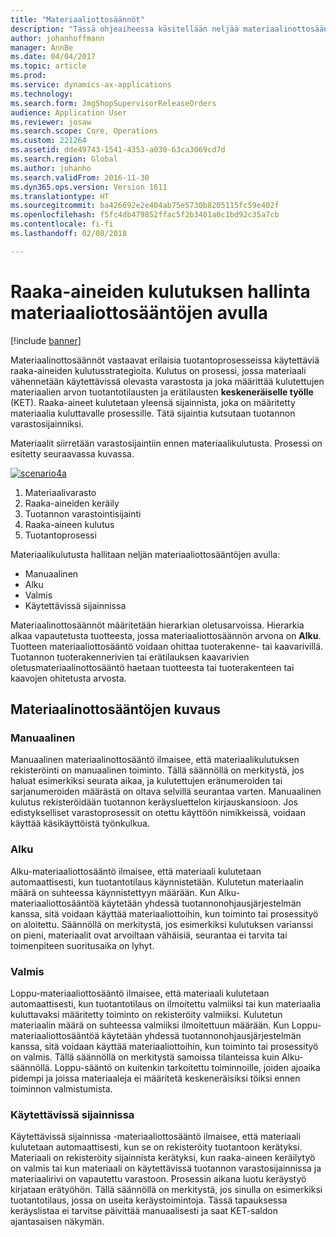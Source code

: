 ```yaml
---
title: "Materiaaliottosäännöt"
description: "Tässä ohjeaiheessa käsitellään neljää materiaalinottosääntöä, joita käytetään raaka-aineiden kulutuksessa."
author: johanhoffmann
manager: AnnBe
ms.date: 04/04/2017
ms.topic: article
ms.prod: 
ms.service: dynamics-ax-applications
ms.technology: 
ms.search.form: JmgShopSupervisorReleaseOrders
audience: Application User
ms.reviewer: josaw
ms.search.scope: Core, Operations
ms.custom: 221264
ms.assetid: dde49743-1541-4353-a030-63ca3069cd7d
ms.search.region: Global
ms.author: johanho
ms.search.validFrom: 2016-11-30
ms.dyn365.ops.version: Version 1611
ms.translationtype: HT
ms.sourcegitcommit: ba426692e2e404ab75e5730b8205115fc59e402f
ms.openlocfilehash: f5fc4db479852ffac5f2b3401a0c1bd92c35a7cb
ms.contentlocale: fi-fi
ms.lasthandoff: 02/08/2018

---
```


# <a name="controlling-raw-material-consumption-by-using-flushing-principles"></a>Raaka-aineiden kulutuksen hallinta materiaaliottosääntöjen avulla

[!include [banner](../includes/banner.md)]

Materiaalinottosäännöt vastaavat erilaisia tuotantoprosesseissa käytettäviä raaka-aineiden kulutusstrategioita. Kulutus on prosessi, jossa materiaali vähennetään käytettävissä olevasta varastosta ja joka määrittää kulutettujen materiaalien arvon tuotantotilausten ja erätilausten **keskeneräiselle työlle** (KET). Raaka-aineet kulutetaan yleensä sijainnista, joka on määritetty materiaalia kuluttavalle prosessille. Tätä sijaintia kutsutaan tuotannon varastosijainniksi.

Materiaalit siirretään varastosijaintiin ennen materiaalikulutusta. Prosessi on esitetty seuraavassa kuvassa.

[![scenario4a](./media/scenario4a.png)](./media/scenario4a.png)

1. Materiaalivarasto
2. Raaka-aineiden keräily
3. Tuotannon varastointisijainti
4. Raaka-aineen kulutus
5. Tuotantoprosessi

Materiaalikulutusta hallitaan neljän materiaaliottosääntöjen avulla:

- Manuaalinen
- Alku
- Valmis
- Käytettävissä sijainnissa

Materiaalinottosäännöt määritetään hierarkian oletusarvoissa. Hierarkia alkaa vapautetusta tuotteesta, jossa materiaaliottosäännön arvona on **Alku**. Tuotteen materiaaliottosääntö voidaan ohittaa tuoterakenne- tai kaavarivillä. Tuotannon tuoterakennerivien tai erätilauksen kaavarivien oletusmateriaalinottosääntö haetaan tuotteesta tai tuoterakenteen tai kaavojen ohitetusta arvosta.

## <a name="description-of-the-flushing-principles"></a>Materiaalinottosääntöjen kuvaus

### <a name="manual"></a>Manuaalinen
Manuaalinen materiaalinottosääntö ilmaisee, että materiaalikulutuksen rekisteröinti on manuaalinen toiminto. Tällä säännöllä on merkitystä, jos haluat esimerkiksi seurata aikaa, ja kulutettujen eränumeroiden tai sarjanumeroiden määrästä on oltava selvillä seurantaa varten. Manuaalinen kulutus rekisteröidään tuotannon keräysluettelon kirjauskansioon. Jos edistykselliset varastoprosessit on otettu käyttöön nimikkeissä, voidaan käyttää käsikäyttöistä työnkulkua.

### <a name="start"></a>Alku
Alku-materiaaliottosääntö ilmaisee, että materiaali kulutetaan automaattisesti, kun tuotantotilaus käynnistetään. Kulutetun materiaalin määrä on suhteessa käynnistettyyn määrään. Kun Alku-materiaaliottosääntöä käytetään yhdessä tuotannonohjausjärjestelmän kanssa, sitä voidaan käyttää materiaaliottoihin, kun toiminto tai prosessityö on aloitettu. Säännöllä on merkitystä, jos esimerkiksi kulutuksen varianssi on pieni, materiaalit ovat arvoiltaan vähäisiä, seurantaa ei tarvita tai toimenpiteen suoritusaika on lyhyt. 

### <a name="finish"></a>Valmis
Loppu-materiaaliottosääntö ilmaisee, että materiaali kulutetaan automaattisesti, kun tuotantotilaus on ilmoitettu valmiiksi tai kun materiaalia kuluttavaksi määritetty toiminto on rekisteröity valmiiksi. Kulutetun materiaalin määrä on suhteessa valmiiksi ilmoitettuun määrään. Kun Loppu-materiaaliottosääntöä käytetään yhdessä tuotannonohjausjärjestelmän kanssa, sitä voidaan käyttää materiaaliottoihin, kun toiminto tai prosessityö on valmis. Tällä säännöllä on merkitystä samoissa tilanteissa kuin Alku-säännöllä. Loppu-sääntö on kuitenkin tarkoitettu toiminnoille, joiden ajoaika pidempi ja joissa materiaaleja ei määritetä keskeneräisiksi töiksi ennen toiminnon valmistumista. 

### <a name="available-at-location"></a>Käytettävissä sijainnissa
Käytettävissä sijainnissa -materiaaliottosääntö ilmaisee, että materiaali kulutetaan automaattisesti, kun se on rekisteröity tuotantoon kerätyksi. Materiaali on rekisteröity sijainnista kerätyksi, kun raaka-aineen keräilytyö on valmis tai kun materiaali on käytettävissä tuotannon varastosijainnissa ja materiaalirivi on vapautettu varastoon. Prosessin aikana luotu keräystyö kirjataan erätyöhön. Tällä säännöllä on merkitystä, jos sinulla on esimerkiksi tuotantotilaus, jossa on useita keräystoimintoja. Tässä tapauksessa keräyslistaa ei tarvitse päivittää manuaalisesti ja saat KET-saldon ajantasaisen näkymän.

